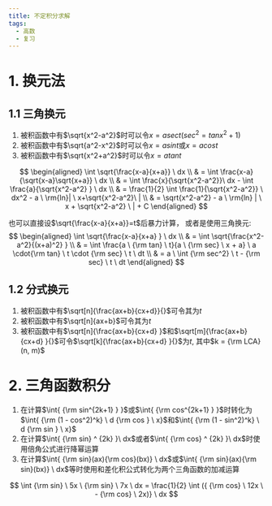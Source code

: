 ```yaml
---
title: 不定积分求解
tags:
  - 高数
  - 复习
---
```

# 1. 换元法
## 1.1 三角换元
1. 被积函数中有$\sqrt{x^2-a^2}$时可以令$x=asect(sec^2=tanx^2+1)$
2. 被积函数中有$\sqrt{a^2-x^2}$时可以令$x=asint$或$x=acost$
3. 被积函数中有$\sqrt{x^2+a^2}$时可以令$x=atant$

$$
\begin{aligned}
\int \sqrt{\frac{x-a}{x+a}} \ dx \\
& = \int \frac{x-a}{\sqrt{x-a}\sqrt{x+a}} \ dx \\
& = \int \frac{x}{\sqrt{x^2-a^2}}\ dx - \int \frac{a}{\sqrt{x^2-a^2} } \ dx \\
& = \frac{1}{2} \int \frac{1}{\sqrt{x^2-a^2}} \ dx^2 - a \ \rm{ln}| \ x+\sqrt{x^2-a^2}\ | \\
& = \sqrt{x^2-a^2} - a \ \rm{ln} | \ x + \sqrt{x^2-a^2} \ | + C
\end{aligned}
$$

也可以直接设$\sqrt{\frac{x-a}{x+a}}=t$后暴力计算， 或者是使用三角换元:
$$
\begin{aligned}
\int \sqrt{\frac{x-a}{x+a} } \ dx \\
& = \int \sqrt{\frac{x^2-a^2}{(x+a)^2} } \\
& = \int \frac{a \ {\rm tan} \ t}{a \ {\rm sec} \ x + a} \ a \cdot{\rm tan} \ t \cdot {\rm sec} \ t \ dt \\
& = a \ \int {\rm sec^2} \ t - {\rm sec} \ t \ dt
\end{aligned}
$$
## 1.2 分式换元
1. 被积函数中有$\sqrt[n]{\frac{ax+b}{cx+d}}{}$可令其为$t$
2. 被积函数中有$\sqrt[n]{ax+b}$可令其为$t$
3. 被积函数中有$\sqrt[n]{\frac{ax+b}{cx+d} }$和$\sqrt[m]{\frac{ax+b}{cx+d} }{}$可令$\sqrt[k]{\frac{ax+b}{cx+d} }{}$为$t$, 其中$k = {\rm LCA}(n, m)$
# 2. 三角函数积分
1. 在计算$\int{ {\rm sin^{2k+1} } }$或$\int{ {\rm cos^{2k+1} } }$时转化为$\int{ {\rm (1 - cos^2)^k} \ d {\rm cos } \ x}$和$\int{ {\rm (1 - sin^2)^k} \ d {\rm sin } \ x}$
2. 在计算$\int{ {\rm sin} ^ {2k} }\ dx$或者$\int{ {\rm cos} ^ {2k} }\ dx$时使用倍角公式进行降幂运算
3. 在计算$\int{ {\rm sin}(ax){\rm cos}(bx)} \ dx$或$\int{ {\rm sin}(ax){\rm sin}(bx)} \ dx$等时使用和差化积公式转化为两个三角函数的加减运算

$$
\int {\rm sin} \ 5x \ {\rm sin} \ 7x \ dx = \frac{1}{2} \int ({ {\rm cos} \ 12x  \ - {\rm cos} \ 2x)} \ dx
$$
